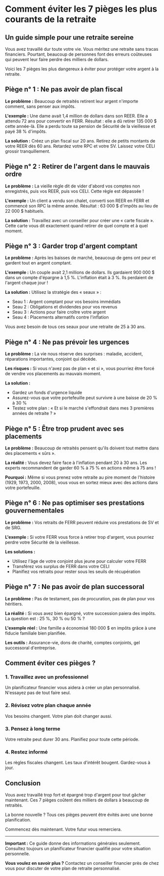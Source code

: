 # Comment éviter les 7 pièges les plus courants de la retraite

## Un guide simple pour une retraite sereine

Vous avez travaillé dur toute votre vie. Vous méritez une retraite sans tracas financiers. Pourtant, beaucoup de personnes font des erreurs coûteuses qui peuvent leur faire perdre des milliers de dollars.

Voici les 7 pièges les plus dangereux à éviter pour protéger votre argent à la retraite.

## Piège n° 1 : Ne pas avoir de plan fiscal

**Le problème :** Beaucoup de retraités retirent leur argent n'importe comment, sans penser aux impôts.

**L'exemple :** Une dame avait 1,4 million de dollars dans son REER. Elle a attendu 72 ans pour convertir en FERR. Résultat : elle a dû retirer 135 000 $ cette année-là. Elle a perdu toute sa pension de Sécurité de la vieillesse et payé 38 % d'impôts.

**La solution :** Créez un plan fiscal sur 20 ans. Retirez de petits montants de votre REER dès 60 ans. Retardez votre RPC et votre SV. Laissez votre CELI grossir tranquillement.

## Piège n° 2 : Retirer de l'argent dans le mauvais ordre

**Le problème :** La vieille règle dit de vider d'abord vos comptes non enregistrés, puis vos REER, puis vos CELI. Cette règle est dépassée !

**L'exemple :** Un client a vendu son chalet, converti son REER en FERR et commencé son RPC la même année. Résultat : 63 000 $ d'impôts au lieu de 22 000 $ habituels.

**La solution :** Travaillez avec un conseiller pour créer une « carte fiscale ». Cette carte vous dit exactement quand retirer de quel compte et à quel moment.

## Piège n° 3 : Garder trop d'argent comptant

**Le problème :** Après les baisses de marché, beaucoup de gens ont peur et gardent tout en argent comptant.

**L'exemple :** Un couple avait 2,1 millions de dollars. Ils gardaient 900 000 $ dans un compte d'épargne à 1,5 %. L'inflation était à 3 %. Ils perdaient de l'argent chaque jour !

**La solution :** Utilisez la stratégie des « seaux » :
- Seau 1 : Argent comptant pour vos besoins immédiats
- Seau 2 : Obligations et dividendes pour vos revenus
- Seau 3 : Actions pour faire croître votre argent
- Seau 4 : Placements alternatifs contre l'inflation

Vous avez besoin de tous ces seaux pour une retraite de 25 à 30 ans.

## Piège n° 4 : Ne pas prévoir les urgences

**Le problème :** La vie nous réserve des surprises : maladie, accident, réparations importantes, conjoint qui décède.

**Les risques :** Si vous n'avez pas de plan « et si », vous pourriez être forcé de vendre vos placements au mauvais moment.

**La solution :**
- Gardez un fonds d'urgence liquide
- Assurez-vous que votre portefeuille peut survivre à une baisse de 20 % à 30 %
- Testez votre plan : « Et si le marché s'effondrait dans mes 3 premières années de retraite ? »

## Piège n° 5 : Être trop prudent avec ses placements

**Le problème :** Beaucoup de retraités pensent qu'ils doivent tout mettre dans des placements « sûrs ».

**La réalité :** Vous devez faire face à l'inflation pendant 20 à 30 ans. Les experts recommandent de garder 60 % à 75 % en actions même à 75 ans !

**Pourquoi :** Même si vous prenez votre retraite au pire moment de l'histoire (1929, 1973, 2000, 2008), vous vous en sortez mieux avec des actions dans votre portefeuille.

## Piège n° 6 : Ne pas optimiser ses prestations gouvernementales

**Le problème :** Vos retraits de FERR peuvent réduire vos prestations de SV et de SRG.

**L'exemple :** Si votre FERR vous force à retirer trop d'argent, vous pourriez perdre votre Sécurité de la vieillesse.

**Les solutions :**
- Utilisez l'âge de votre conjoint plus jeune pour calculer votre FERR
- Transférez vos surplus de FERR dans votre CELI
- Planifiez vos retraits pour rester sous les seuils de récupération

## Piège n° 7 : Ne pas avoir de plan successoral

**Le problème :** Pas de testament, pas de procuration, pas de plan pour vos héritiers.

**La réalité :** Si vous avez bien épargné, votre succession paiera des impôts. La question est : 25 %, 30 % ou 50 % ?

**L'exemple réel :** Une famille a économisé 180 000 $ en impôts grâce à une fiducie familiale bien planifiée.

**Les outils :** Assurance-vie, dons de charité, comptes conjoints, gel successoral d'entreprise.

## Comment éviter ces pièges ?

### 1. Travaillez avec un professionnel
Un planificateur financier vous aidera à créer un plan personnalisé. N'essayez pas de tout faire seul.

### 2. Révisez votre plan chaque année
Vos besoins changent. Votre plan doit changer aussi.

### 3. Pensez à long terme
Votre retraite peut durer 30 ans. Planifiez pour toute cette période.

### 4. Restez informé
Les règles fiscales changent. Les taux d'intérêt bougent. Gardez-vous à jour.

## Conclusion

Vous avez travaillé trop fort et épargné trop d'argent pour tout gâcher maintenant. Ces 7 pièges coûtent des milliers de dollars à beaucoup de retraités.

La bonne nouvelle ? Tous ces pièges peuvent être évités avec une bonne planification.

Commencez dès maintenant. Votre futur vous remerciera.

---

**Important :** Ce guide donne des informations générales seulement. Consultez toujours un planificateur financier qualifié pour votre situation personnelle.

**Vous voulez en savoir plus ?** Contactez un conseiller financier près de chez vous pour discuter de votre plan de retraite personnalisé.